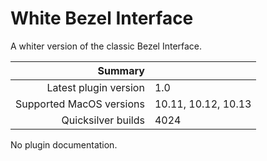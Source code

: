 # White Bezel Interface

A whiter version of the classic Bezel Interface.

 Summary                  | &nbsp; 
-------------------------:|:--------------------
 Latest plugin version    | 1.0
 Supported MacOS versions | 10.11, 10.12, 10.13
 Quicksilver builds       | 4024


No plugin documentation.